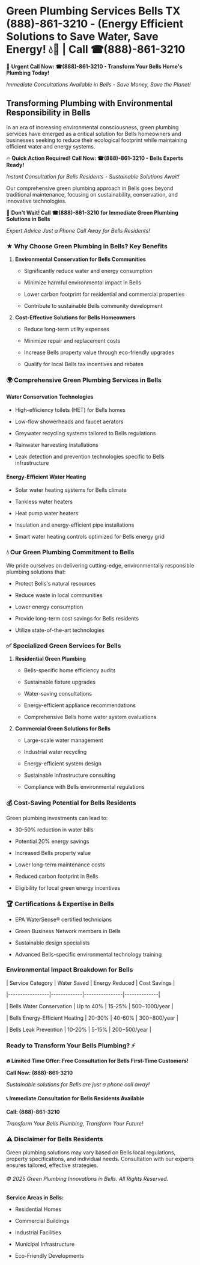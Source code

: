 # Green Plumbing Services Bells TX (888)-861-3210 - (Energy Efficient Solutions to Save Water, Save Energy! 💧🌿 | Call ☎(888)-861-3210

🚨 **Urgent Call Now: ☎(888)-861-3210 - Transform Your Bells Home's Plumbing Today!**
*Immediate Consultations Available in Bells - Save Money, Save the Planet!*

## Transforming Plumbing with Environmental Responsibility in Bells

In an era of increasing environmental consciousness, green plumbing services have emerged as a critical solution for Bells homeowners and businesses seeking to reduce their ecological footprint while maintaining efficient water and energy systems. 

🔥 **Quick Action Required! Call Now: ☎(888)-861-3210 - Bells Experts Ready!**
*Instant Consultation for Bells Residents - Sustainable Solutions Await!*

Our comprehensive green plumbing approach in Bells goes beyond traditional maintenance, focusing on sustainability, conservation, and innovative technologies.

🚨 **Don't Wait! Call ☎(888)-861-3210 for Immediate Green Plumbing Solutions in Bells**
*Expert Advice Just a Phone Call Away for Bells Residents!*

### ★ Why Choose Green Plumbing in Bells? Key Benefits

1. **Environmental Conservation for Bells Communities** 
   - Significantly reduce water and energy consumption
   - Minimize harmful environmental impact in Bells
   - Lower carbon footprint for residential and commercial properties
   - Contribute to sustainable Bells community development

2. **Cost-Effective Solutions for Bells Homeowners** 
   - Reduce long-term utility expenses
   - Minimize repair and replacement costs
   - Increase Bells property value through eco-friendly upgrades
   - Qualify for local Bells tax incentives and rebates

### 🌍 Comprehensive Green Plumbing Services in Bells

#### Water Conservation Technologies
- High-efficiency toilets (HET) for Bells homes
- Low-flow showerheads and faucet aerators
- Greywater recycling systems tailored to Bells regulations
- Rainwater harvesting installations
- Leak detection and prevention technologies specific to Bells infrastructure

#### Energy-Efficient Water Heating
- Solar water heating systems for Bells climate
- Tankless water heaters
- Heat pump water heaters
- Insulation and energy-efficient pipe installations
- Smart water heating controls optimized for Bells energy grid

### 💧 Our Green Plumbing Commitment to Bells

We pride ourselves on delivering cutting-edge, environmentally responsible plumbing solutions that:
- Protect Bells's natural resources
- Reduce waste in local communities
- Lower energy consumption
- Provide long-term cost savings for Bells residents
- Utilize state-of-the-art technologies

### ✅ Specialized Green Services for Bells

1. **Residential Green Plumbing**
   - Bells-specific home efficiency audits
   - Sustainable fixture upgrades
   - Water-saving consultations
   - Energy-efficient appliance recommendations
   - Comprehensive Bells home water system evaluations

2. **Commercial Green Solutions for Bells**
   - Large-scale water management
   - Industrial water recycling
   - Energy-efficient system design
   - Sustainable infrastructure consulting
   - Compliance with Bells environmental regulations

### 💰 Cost-Saving Potential for Bells Residents

Green plumbing investments can lead to:
- 30-50% reduction in water bills
- Potential 20% energy savings
- Increased Bells property value
- Lower long-term maintenance costs
- Reduced carbon footprint in Bells
- Eligibility for local green energy incentives

### 🏆 Certifications & Expertise in Bells

- EPA WaterSense® certified technicians
- Green Business Network members in Bells
- Sustainable design specialists
- Advanced Bells-specific environmental technology training

### Environmental Impact Breakdown for Bells

| Service Category | Water Saved | Energy Reduced | Cost Savings |
|-----------------|-------------|----------------|--------------|
| Bells Water Conservation | Up to 40% | 15-25% | $500-$1000/year |
| Bells Energy-Efficient Heating | 20-30% | 40-60% | $300-$800/year |
| Bells Leak Prevention | 10-20% | 5-15% | $200-$500/year |

### Ready to Transform Your Bells Plumbing? ⚡

**🔥 Limited Time Offer: Free Consultation for Bells First-Time Customers!**

**Call Now: (888)-861-3210**
*Sustainable solutions for Bells are just a phone call away!*

#### 📞 Immediate Consultation for Bells Residents Available

**Call: (888)-861-3210**
*Transform Your Bells Plumbing, Transform Your Future!*

### ⚠️ Disclaimer for Bells Residents

Green plumbing solutions may vary based on Bells local regulations, property specifications, and individual needs. Consultation with our experts ensures tailored, effective strategies.

###### © 2025 Green Plumbing Innovations in Bells. All Rights Reserved.

**Service Areas in Bells:** 
- Residential Homes
- Commercial Buildings
- Industrial Facilities
- Municipal Infrastructure
- Eco-Friendly Developments